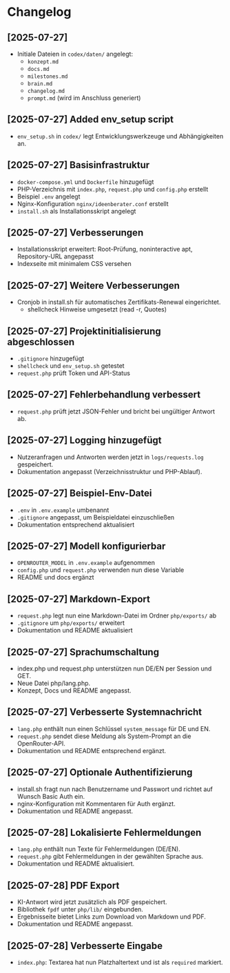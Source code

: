 # Changelog

## [2025-07-27]
- Initiale Dateien in `codex/daten/` angelegt:
  - `konzept.md`
  - `docs.md`
  - `milestones.md`
  - `brain.md`
  - `changelog.md`
  - `prompt.md` (wird im Anschluss generiert)

## [2025-07-27] Added env_setup script
- `env_setup.sh` in `codex/` legt Entwicklungswerkzeuge und Abhängigkeiten an.

## [2025-07-27] Basisinfrastruktur
- `docker-compose.yml` und `Dockerfile` hinzugefügt
- PHP-Verzeichnis mit `index.php`, `request.php` und `config.php` erstellt
- Beispiel `.env` angelegt
- Nginx-Konfiguration `nginx/ideenberater.conf` erstellt
- `install.sh` als Installationsskript angelegt

## [2025-07-27] Verbesserungen
- Installationsskript erweitert: Root-Prüfung, noninteractive apt, Repository-URL angepasst
- Indexseite mit minimalem CSS versehen

## [2025-07-27] Weitere Verbesserungen
- Cronjob in install.sh für automatisches Zertifikats-Renewal eingerichtet.
  - shellcheck Hinweise umgesetzt (read -r, Quotes)

## [2025-07-27] Projektinitialisierung abgeschlossen
- `.gitignore` hinzugefügt
- `shellcheck` und `env_setup.sh` getestet
- `request.php` prüft Token und API-Status

## [2025-07-27] Fehlerbehandlung verbessert
- `request.php` prüft jetzt JSON-Fehler und bricht bei ungültiger Antwort ab.

## [2025-07-27] Logging hinzugefügt
- Nutzeranfragen und Antworten werden jetzt in `logs/requests.log` gespeichert.
- Dokumentation angepasst (Verzeichnisstruktur und PHP-Ablauf).

## [2025-07-27] Beispiel-Env-Datei
- `.env` in `.env.example` umbenannt
- `.gitignore` angepasst, um Beispieldatei einzuschließen
- Dokumentation entsprechend aktualisiert

## [2025-07-27] Modell konfigurierbar
- `OPENROUTER_MODEL` in `.env.example` aufgenommen
- `config.php` und `request.php` verwenden nun diese Variable
- README und docs ergänzt

## [2025-07-27] Markdown-Export
- `request.php` legt nun eine Markdown-Datei im Ordner `php/exports/` ab
- `.gitignore` um `php/exports/` erweitert
- Dokumentation und README aktualisiert

## [2025-07-27] Sprachumschaltung
- index.php und request.php unterstützen nun DE/EN per Session und GET.
- Neue Datei php/lang.php.
- Konzept, Docs und README angepasst.

## [2025-07-27] Verbesserte Systemnachricht
- `lang.php` enthält nun einen Schlüssel `system_message` für DE und EN.
- `request.php` sendet diese Meldung als System-Prompt an die OpenRouter-API.
- Dokumentation und README entsprechend ergänzt.

## [2025-07-27] Optionale Authentifizierung
- install.sh fragt nun nach Benutzername und Passwort und richtet auf Wunsch Basic Auth ein.
- nginx-Konfiguration mit Kommentaren für Auth ergänzt.
- Dokumentation und README angepasst.

## [2025-07-28] Lokalisierte Fehlermeldungen
- `lang.php` enthält nun Texte für Fehlermeldungen (DE/EN).
- `request.php` gibt Fehlermeldungen in der gewählten Sprache aus.
- Dokumentation und README aktualisiert.

## [2025-07-28] PDF Export
- KI-Antwort wird jetzt zusätzlich als PDF gespeichert.
- Bibliothek `fpdf` unter `php/lib/` eingebunden.
- Ergebnisseite bietet Links zum Download von Markdown und PDF.
- Dokumentation und README angepasst.

## [2025-07-28] Verbesserte Eingabe
- `index.php`: Textarea hat nun Platzhaltertext und ist als `required` markiert.
